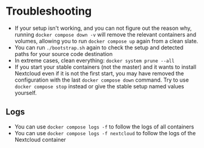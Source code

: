 # Troubleshooting

- If your setup isn't working, and you can not figure out the reason why, running
`docker compose down -v` will remove the relevant containers and volumes,
allowing you to run `docker compose up` again from a clean slate.
- You can run `./bootstrap.sh` again to check the setup and detected paths for your source code destination
- In extreme cases, clean everything: `docker system prune --all`
- If you start your stable containers (not the master) and it wants to install Nextcloud even if it is not the first start, you may have removed the configuration with the last `docker compose down` command. Try to use `docker compose stop` instead or give the stable setup named values yourself.

## Logs

- You can use `docker compose logs -f` to follow the logs of all containers
- You can use `docker compose logs -f nextcloud` to follow the logs of the Nextcloud container
